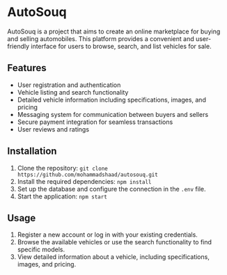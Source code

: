 # AutoSouq

AutoSouq is a project that aims to create an online marketplace for buying and selling automobiles. This platform provides a convenient and user-friendly interface for users to browse, search, and list vehicles for sale.


## Features

- User registration and authentication
- Vehicle listing and search functionality
- Detailed vehicle information including specifications, images, and pricing
- Messaging system for communication between buyers and sellers
- Secure payment integration for seamless transactions
- User reviews and ratings

## Installation

1. Clone the repository: `git clone https://github.com/mohammadshaad/autosouq.git`
2. Install the required dependencies: `npm install`
3. Set up the database and configure the connection in the `.env` file.
4. Start the application: `npm start`

## Usage

1. Register a new account or log in with your existing credentials.
2. Browse the available vehicles or use the search functionality to find specific models.
3. View detailed information about a vehicle, including specifications, images, and pricing.